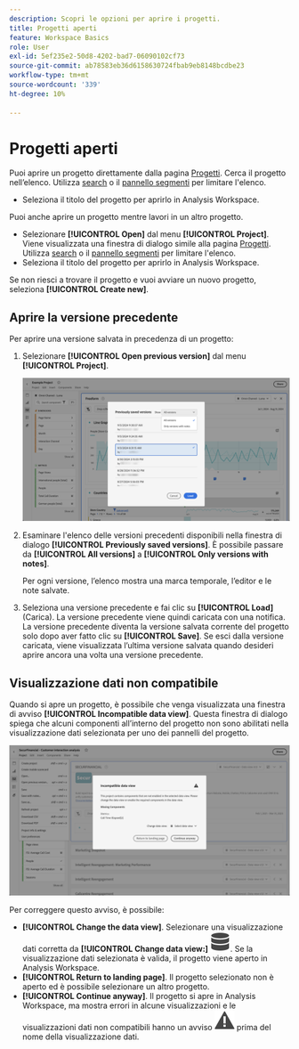 ```yaml
---
description: Scopri le opzioni per aprire i progetti.
title: Progetti aperti
feature: Workspace Basics
role: User
exl-id: 5ef235e2-50d8-4202-bad7-06090102cf73
source-git-commit: ab78583eb36d6158630724fbab9eb8148bcdbe23
workflow-type: tm+mt
source-wordcount: '339'
ht-degree: 10%

---
```


# Progetti aperti

Puoi aprire un progetto direttamente dalla pagina [Progetti](/help/analysis-workspace/build-workspace-project/freeform-overview.md). Cerca il progetto nell’elenco. Utilizza [search](/help/analysis-workspace/build-workspace-project/freeform-overview.md#search) o il [pannello segmenti](/help/analysis-workspace/build-workspace-project/freeform-overview.md#segment-panel) per limitare l&#39;elenco.

* Seleziona il titolo del progetto per aprirlo in Analysis Workspace.

Puoi anche aprire un progetto mentre lavori in un altro progetto.

* Selezionare **[!UICONTROL Open]** dal menu **[!UICONTROL Project]**. Viene visualizzata una finestra di dialogo simile alla pagina [Progetti](/help/analysis-workspace/build-workspace-project/freeform-overview.md).  Utilizza [search](/help/analysis-workspace/build-workspace-project/freeform-overview.md#search) o il [pannello segmenti](/help/analysis-workspace/build-workspace-project/freeform-overview.md#segment-panel) per limitare l&#39;elenco.
* Seleziona il titolo del progetto per aprirlo in Analysis Workspace.

Se non riesci a trovare il progetto e vuoi avviare un nuovo progetto, seleziona **[!UICONTROL Create new]**.

## Aprire la versione precedente

Per aprire una versione salvata in precedenza di un progetto:

1. Selezionare **[!UICONTROL Open previous version]** dal menu **[!UICONTROL Project]**.

   ![L&#39;elenco delle versioni del progetto salvate in precedenza e le opzioni per mostrare tutte le versioni o solo le versioni con note.](assets/open-previously-saved.png)

1. Esaminare l&#39;elenco delle versioni precedenti disponibili nella finestra di dialogo **[!UICONTROL Previously saved versions]**. È possibile passare da **[!UICONTROL All versions]** a **[!UICONTROL Only versions with notes]**.

   Per ogni versione, l’elenco mostra una marca temporale, l’editor e le note salvate.


1. Seleziona una versione precedente e fai clic su **[!UICONTROL Load]** (Carica).
La versione precedente viene quindi caricata con una notifica. La versione precedente diventa la versione salvata corrente del progetto solo dopo aver fatto clic su **[!UICONTROL Save]**. Se esci dalla versione caricata, viene visualizzata l’ultima versione salvata quando desideri aprire ancora una volta una versione precedente.


## Visualizzazione dati non compatibile

Quando si apre un progetto, è possibile che venga visualizzata una finestra di avviso **[!UICONTROL Incompatible data view]**. Questa finestra di dialogo spiega che alcuni componenti all’interno del progetto non sono abilitati nella visualizzazione dati selezionata per uno dei pannelli del progetto.

![Incompatibile](assets/incompatible-data-view.png)

Per correggere questo avviso, è possibile:

* **[!UICONTROL Change the data view]**. Selezionare una visualizzazione dati corretta da **[!UICONTROL Change data view:]** ![Dati](/help/assets/icons/Data.svg). Se la visualizzazione dati selezionata è valida, il progetto viene aperto in Analysis Workspace.
* **[!UICONTROL Return to landing page]**. Il progetto selezionato non è aperto ed è possibile selezionare un altro progetto.
* **[!UICONTROL Continue anyway]**. Il progetto si apre in Analysis Workspace, ma mostra errori in alcune visualizzazioni e le visualizzazioni dati non compatibili hanno un avviso ![Avviso](/help/assets/icons/Alert.svg) prima del nome della visualizzazione dati.
